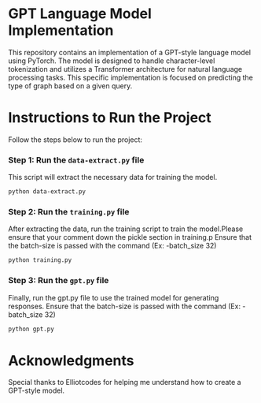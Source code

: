 # GPT Language Model Implementation

This repository contains an implementation of a GPT-style language model using PyTorch. The model is designed to handle character-level tokenization and utilizes a Transformer architecture for natural language processing tasks. This specific implementation is focused on predicting the type of graph based on a given query.


# Instructions to Run the Project


Follow the steps below to run the project:

### Step 1: Run the `data-extract.py` file
This script will extract the necessary data for training the model.

```bash
python data-extract.py 
```
### Step 2: Run the `training.py` file

After extracting the data, run the training script to train the model.Please ensure that your comment down  the pickle section in training.p
Ensure that the batch-size is passed with the command (Ex: -batch_size 32)
```bash
python training.py 
```
### Step 3: Run the `gpt.py` file
Finally, run the gpt.py file to use the trained model for generating responses.
Ensure that the batch-size is passed with the command (Ex: -batch_size 32)
```bash
python gpt.py
```
# Acknowledgments

Special thanks to Elliotcodes for helping me understand how to create a GPT-style model.





